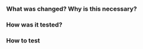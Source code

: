 ### What was changed? Why is this necessary?

<!-- Explain the changes included in this request, and the reasons for them. If a defect fix, include the defect number in the title -->

### How was it tested?

<!-- Describe the strategy you used to validate these changes. For example, this should mention if you added unit/integration tests and summarize any manual testing you performed by running your branch locally or in a dev environment. -->

### How to test

<!-- Include any setup or necessary steps needed to test locally or in a dev environment -->

